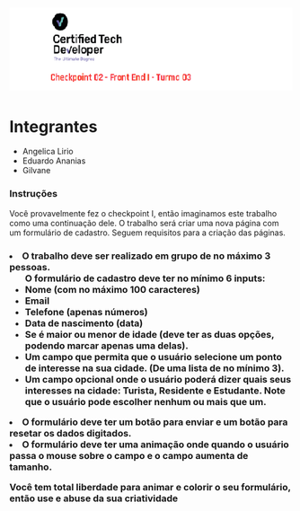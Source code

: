 <h1 align="center">
   <img src="img\capa-readme.png">
</h1>

<h1>Integrantes</h1>
<ul>
<li>Angelica Lirio</li>
<li>Eduardo Ananias</li>
<li>Gilvane</li>
</ul>


<h3>Instruções</h3>
Você provavelmente fez o checkpoint I, então imaginamos este trabalho como uma continuação dele. O trabalho será criar uma nova página com um formulário de cadastro. Seguem requisitos para a criação das páginas.


<h3><li>O trabalho deve ser realizado em grupo de no máximo 3 pessoas.
<ul>O formulário de cadastro deve ter no mínimo 6 inputs:
<li>Nome (com no máximo 100 caracteres)
<li>Email
<li>Telefone (apenas números)
<li>Data de nascimento (data)
<li>Se é maior ou menor de idade (deve ter as duas opções, podendo marcar apenas uma delas).
<li>Um campo que permita que o usuário selecione um ponto de interesse na sua cidade. (De uma lista de no mínimo 3).
<li>Um campo opcional onde o usuário poderá dizer quais seus interesses na cidade: Turista, Residente e Estudante. Note que o usuário pode escolher nenhum ou mais que um.</ul>
<li>O formulário deve ter um botão para enviar e um botão para resetar os dados digitados.
<li>O formulário deve ter uma animação onde quando o usuário passa o mouse sobre o campo e o campo aumenta de tamanho.
<p>Você tem total liberdade para animar e colorir o seu formulário, então use e abuse da sua criatividade

